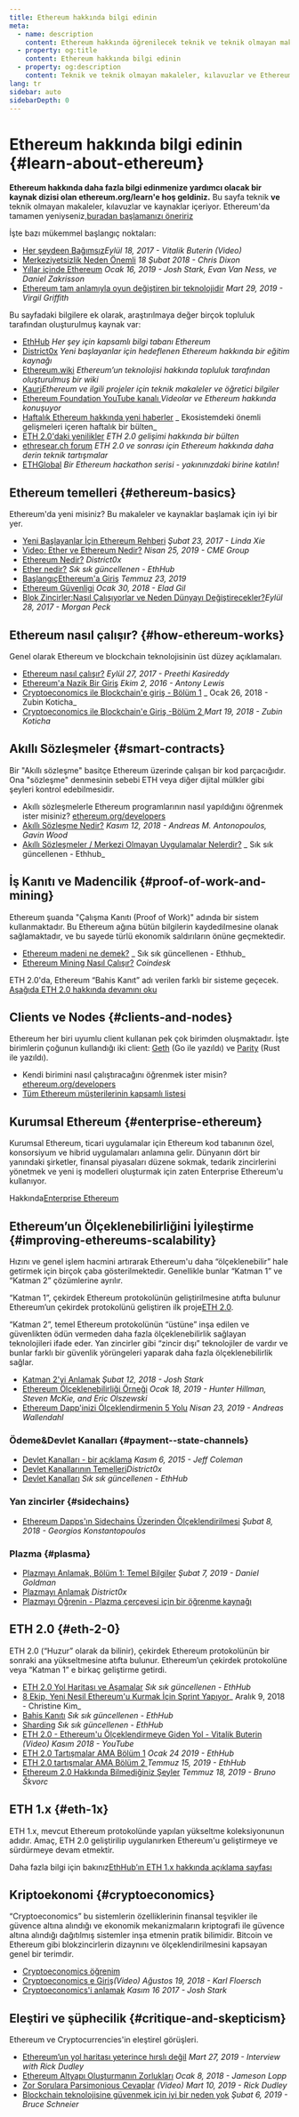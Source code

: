 ```yaml
---
title: Ethereum hakkında bilgi edinin
meta:
  - name: description
    content: Ethereum hakkında öğrenilecek teknik ve teknik olmayan makaleler, kılavuzlar ve kaynaklar.
  - property: og:title
    content: Ethereum hakkında bilgi edinin
  - property: og:description
    content: Teknik ve teknik olmayan makaleler, kılavuzlar ve Ethereum hakkında bilgi edinilebilecek kaynaklar.
lang: tr
sidebar: auto
sidebarDepth: 0
---
```


# Ethereum hakkında bilgi edinin {#learn-about-ethereum}

**Ethereum hakkında daha fazla bilgi edinmenize yardımcı olacak bir kaynak dizisi olan ethereum.org/learn'e hoş geldiniz.** Bu sayfa teknik **ve** teknik olmayan makaleler, kılavuzlar ve kaynaklar içeriyor. Ethereum'da tamamen yeniyseniz,[buradan başlamanızı öneririz](/tr/beginners/)

İşte bazı mükemmel başlangıç ​​noktaları:

- [Her şeydeen Bağımsız](https://www.youtube.com/watch?v=WSN5BaCzsbo&feature=youtu.be)_Eylül 18, 2017 - Vitalik Buterin (Video)_
- [Merkeziyetsizlik Neden Önemli](https://medium.com/s/story/why-decentralization-matters-5e3f79f7638e) _18 Şubat 2018 - Chris Dixon_
- [Yıllar içinde Ethereum](https://medium.com/@jjmstark/the-year-in-ethereum-87a17d6f8276) _Ocak 16, 2019 - Josh Stark, Evan Van Ness, ve Daniel Zakrisson_
- [Ethereum tam anlamıyla oyun değiştiren bir teknolojidir](https://medium.com/@virgilgr/ethereum-is-game-changing-technology-literally-d67e01a01cf8) _Mart 29, 2019 - Virgil Griffith_

Bu sayfadaki bilgilere ek olarak, araştırılmaya değer birçok topluluk tarafından oluşturulmuş kaynak var:

- [EthHub](https://docs.ethhub.io) _Her şey için kapsamlı bilgi tabanı Ethereum_
- [District0x](https://education.district0x.io/general-topics/understanding-ethereum/) _Yeni başlayanlar için hedeflenen Ethereum hakkında bir eğitim kaynağı_
- [Ethereum.wiki](https://ethereum.wiki) _Ethereum’un teknolojisi hakkında topluluk tarafından oluşturulmuş bir wiki_
- [Kauri](https://kauri.io)_Ethereum ve ilgili projeler için teknik makaleler ve öğretici bilgiler_
- [Ethereum Foundation YouTube kanalı ](https://www.youtube.com/channel/UCNOfzGXD_C9YMYmnefmPH0g) _Videolar ve Ethereum hakkında konuşuyor_
- [Haftalık Ethereum hakkında yeni haberler](https://weekinethereumnews.com/) _ Ekosistemdeki önemli gelişmeleri içeren haftalık bir bülten_
- [ETH 2.0'daki yenilikler](https://notes.ethereum.org/c/Sk8Zs--CQ) _ETH 2.0 gelişimi hakkında bir bülten_
- [ethresear.ch forum](https://ethresear.ch/) _ETH 2.0 ve sonrası için Ethereum hakkında daha derin teknik tartışmalar_
- [ETHGlobal](https://ethglobal.co) _Bir Ethereum hackathon serisi - yakınınızdaki birine katılın!_

## Ethereum temelleri {#ethereum-basics}

Ethereum'da yeni misiniz? Bu makaleler ve kaynaklar başlamak için iyi bir yer.

- [Yeni Başlayanlar İçin Ethereum Rehberi](https://blog.coinbase.com/a-beginners-guide-to-ethereum-46dd486ceecf) _Şubat 23, 2017 - Linda Xie_
- [Video: Ether ve Ethereum Nedir?](https://www.youtube.com/watch?v=fjnovGRQrRE) _Nisan 25, 2019 - CME Group_
- [Ethereum Nedir?](https://education.district0x.io/general-topics/understanding-ethereum/what-is-ethereum/) _District0x_
- [Ether nedir?](https://docs.ethhub.io/ethereum-basics/what-is-ether/) _Sık sık güncellenen - EthHub_
- [Başlangıç ​​Ethereum'a Giriş](https://www.mewtopia.com/absolute-beginners-guide/) _Temmuz 23, 2019_
- [Ethereum Güvenligi](http://blog.eladgil.com/2018/01/the-case-for-ethereum.html) _Ocak 30, 2018 - Elad Gil_
- [Blok Zincirler:Nasıl Çalışıyorlar ve Neden Dünyayı Değiştirecekler?](https://spectrum.ieee.org/computing/networks/blockchains-how-they-work-and-why-theyll-change-the-world)_Eylül 28, 2017 - Morgan Peck_

## Ethereum nasıl çalışır? {#how-ethereum-works}

Genel olarak Ethereum ve blockchain teknolojisinin üst düzey açıklamaları.

- [Ethereum nasıl çalışır?](https://medium.com/@preethikasireddy/how-does-ethereum-work-anyway-22d1df506369) _Eylül 27, 2017 - Preethi Kasireddy_
- [Ethereum'a Nazik Bir Giriş](https://bitsonblocks.net/2016/10/02/gentle-introduction-ethereum/) _Ekim 2, 2016 - Antony Lewis_
- [Cryptoeconomics ile Blockchain'e giriş - Bölüm 1](https://medium.com/blockchain-at-berkeley/introduction-to-blockchain-through-cryptoeconomics-part-1-bitcoin-369f245067f9) _ Ocak 26, 2018 - Zubin Koticha_
- [Cryptoeconomics ile Blockchain'e Giriş -Bölüm 2 ](https://medium.com/mechanism-labs/introduction-to-bitcoin-through-cryptoeconomics-part-2-proof-of-work-and-nakamoto-consensus-1252f6a6c012) _Mart 19, 2018 - Zubin Koticha_

## Akıllı Sözleşmeler {#smart-contracts}

Bir "Akıllı sözleşme" basitçe Ethereum üzerinde çalışan bir kod parçacığıdır. Ona "sözleşme" denmesinin sebebi ETH veya diğer dijital mülkler gibi şeyleri kontrol edebilmesidir.

- Akıllı sözleşmelerle Ethereum programlarının nasıl yapıldığını öğrenmek ister misiniz? [ethereum.org/developers](/tr/developers/)
- [Akıllı Sözleşme Nedir?](https://github.com/ethereumbook/ethereumbook/blob/develop/07smart-contracts-solidity.asciidoc#what-is-a-smart-contract) _Kasım 12, 2018 - Andreas M. Antonopoulos, Gavin Wood_
- [Akıllı Sözleşmeler / Merkezi Olmayan Uygulamalar Nelerdir?](https://docs.ethhub.io/ethereum-basics/what-is-ethereum/#what-are-smart-contracts-and-decentralized-applications) _ Sık sık güncellenen - Ethhub_

## İş Kanıtı ve Madencilik {#proof-of-work-and-mining}

Ethereum şuanda "Çalışma Kanıtı (Proof of Work)" adında bir sistem kullanmaktadır. Bu Ethereum ağına bütün bilgilerin kaydedilmesine olanak sağlamaktadır, ve bu sayede türlü ekonomik saldırıların önüne geçmektedir.

- [Ethereum madeni ne demek?](https://docs.ethhub.io/using-ethereum/mining/) _ Sık sık güncellenen - Ethhub_
- [Ethereum Mining Nasıl Çalışır?](https://www.coindesk.com/information/ethereum-mining-works) _Coindesk_

ETH 2.0'da, Ethereum “Bahis Kanıt” adı verilen farklı bir sisteme geçecek. [Aşağıda ETH 2.0 hakkında devamını oku](./#eth-2-0)

## Clients ve Nodes {#clients-and-nodes}

Ethereum her biri uyumlu client kullanan pek çok birimden oluşmaktadır. İşte birimlerin çoğunun kullandığı iki client: [Geth](https://geth.ethereum.org/) (Go ile yazıldı) ve [Parity](https://www.parity.io/ethereum/) (Rust ile yazıldı).

- Kendi birimini nasıl çalıştıracağını öğrenmek ister misin? [ethereum.org/developers](/tr/developers/#clients-running-your-own-node)
- [Tüm Ethereum müşterilerinin kapsamlı listesi ](https://github.com/ConsenSys/ethereum-developer-tools-list#ethereum-clients)

## Kurumsal Ethereum {#enterprise-ethereum}

Kurumsal Ethereum, ticari uygulamalar için Ethereum kod tabanının özel, konsorsiyum ve hibrid uygulamaları anlamına gelir. Dünyanın dört bir yanındaki şirketler, finansal piyasaları düzene sokmak, tedarik zincirlerini yönetmek ve yeni iş modelleri oluşturmak için zaten Enterprise Ethereum'u kullanıyor.

Hakkında[Enterprise Ethereum](/tr/enterprise)

## Ethereum’un Ölçeklenebilirliğini İyileştirme {#improving-ethereums-scalability}

Hızını ve genel işlem hacmini artırarak Ethereum'u daha “ölçeklenebilir” hale getirmek için birçok çaba gösterilmektedir. Genellikle bunlar “Katman 1” ve “Katman 2” çözümlerine ayrılır.

“Katman 1”, çekirdek Ethereum protokolünün geliştirilmesine atıfta bulunur Ethereum’un çekirdek protokolünü geliştiren ilk proje[ETH 2.0](./#eth-2-0).

“Katman 2”, temel Ethereum protokolünün “üstüne” inşa edilen ve güvenlikten ödün vermeden daha fazla ölçeklenebilirlik sağlayan teknolojileri ifade eder. Yan zincirler gibi “zincir dışı” teknolojiler de vardır ve bunlar farklı bir güvenlik yörüngeleri yaparak daha fazla ölçeklenebilirlik sağlar.

- [Katman 2'yi Anlamak](https://medium.com/l4-media/making-sense-of-ethereums-layer-2-scaling-solutions-state-channels-plasma-and-truebit-22cb40dcc2f4) _Şubat 12, 2018 - Josh Stark_
- [Ethereum Ölçeklenebilirliği Örneği](https://medium.com/connext/the-case-for-ethereum-scalability-d2a8035f880f) _Ocak 18, 2019 - Hunter Hillman, Steven McKie, and Eric Olszewski_
- [Ethereum Dapp'inizi Ölçeklendirmenin 5 Yolu](https://kauri.io/article/7ccaaa2fe7f344d5bf53807cb5c01530) _Nisan 23, 2019 - Andreas Wallendahl_

### Ödeme&Devlet Kanalları {#payment--state-channels}

- [Devlet Kanalları - bir açıklama](https://www.jeffcoleman.ca/state-channels/) _Kasım 6, 2015 - Jeff Coleman_
- [Devlet Kanallarının Temelleri](https://education.district0x.io/general-topics/understanding-ethereum/basics-state-channels/)_District0x_
- [Devlet Kanalları](https://docs.ethhub.io/ethereum-roadmap/layer-2-scaling/state-channels/) _Sık sık güncellenen - EthHub_

### Yan zincirler {#sidechains}

- [Ethereum Dapps'ın Sidechains Üzerinden Ölçeklendirilmesi](https://medium.com/loom-network/dappchains-scaling-ethereum-dapps-through-sidechains-f99e51fff447) _Şubat 8, 2018 - Georgios Konstantopoulos_

### Plazma {#plasma}

- [Plazmayı Anlamak, Bölüm 1: Temel Bilgiler](https://www.theblockcrypto.com/2019/02/07/understanding-plasma-part-1-the-basics/) _Şubat 7, 2019 - Daniel Goldman_
- [Plazmayı Anlamak](https://education.district0x.io/general-topics/understanding-ethereum/understanding-plasma/) _District0x_
- [Plazmayı Öğrenin - Plazma çerçevesi için bir öğrenme kaynağı](https://www.learnplasma.org/en/)

## ETH 2.0 {#eth-2-0}

ETH 2.0 (“Huzur” olarak da bilinir), çekirdek Ethereum protokolünün bir sonraki ana yükseltmesine atıfta bulunur. Ethereum’un çekirdek protokolüne veya “Katman 1” e birkaç geliştirme getirdi.

- [ETH 2.0 Yol Haritası ve Aşamalar](https://docs.ethhub.io/ethereum-roadmap/ethereum-2.0/eth-2.0-phases/) _Sık sık güncellenen - EthHub_
- [8 Ekip, Yeni Nesil Ethereum'u Kurmak İçin Sprint Yapıyor](https://www.coindesk.com/next-gen-buidlers-the-8-teams-working-on-ethereum-2-0)_ Aralık 9, 2018 - Christine Kim_
- [Bahis Kanıtı](https://docs.ethhub.io/ethereum-roadmap/ethereum-2.0/proof-of-stake/) _Sık sık güncellenen - EthHub_
- [Sharding](https://docs.ethhub.io/ethereum-roadmap/ethereum-2.0/sharding/) _Sık sık güncellenen - EthHub_
- [ETH 2.0 - Ethereum'u Ölçeklendirmeye Giden Yol - Vitalik Buterin](https://youtu.be/kCVpDrlVesA) _(Video) Kasım 2018 - YouTube_
- [ETH 2.0 Tartışmalar AMA Bölüm 1](https://docs.ethhub.io/other/ethereum-2.0-ama/#part-1) _Ocak 24 2019 - EthHub_
- [ETH 2.0 tartışmalar AMA Bölüm 2 ](https://docs.ethhub.io/other/ethereum-2.0-ama/#part-2) _Temmuz 15, 2019 - EthHub_
- [Ethereum 2.0 Hakkında Bilmediğiniz Şeyler](https://our.status.im/9-things-you-didnt-know-about-ethereum-2-0/) _Temmuz 18, 2019 - Bruno Škvorc_

## ETH 1.x {#eth-1x}

ETH 1.x, mevcut Ethereum protokolünde yapılan yükseltme koleksiyonunun adıdır. Amaç, ETH 2.0 geliştirilip uygulanırken Ethereum'u geliştirmeye ve sürdürmeye devam etmektir.

Daha fazla bilgi için bakınız[EthHub’ın ETH 1.x hakkında açıklama sayfası](https://docs.ethhub.io/ethereum-roadmap/ethereum-1.x/)

## Kriptoekonomi {#cryptoeconomics}

“Cryptoeconomics” bu sistemlerin özelliklerinin finansal teşvikler ile güvence altına alındığı ve ekonomik mekanizmaların kriptografi ile güvence altına alındığı dağıtılmış sistemler inşa etmenin pratik bilimidir. Bitcoin ve Ethereum gibi blokzincirlerin dizaynını ve ölçeklendirilmesini kapsayan genel bir terimdir.

- [Cryptoeconomics öğrenim](https://cryptoeconomics.study/)
- [Cryptoeconomics e Giriş](https://www.youtube.com/watch?v=F0FCI8GxO5I)_(Video) Ağustos 19, 2018 - Karl Floersch_
- [Cryptoeconomics'i anlamak](https://medium.com/l4-media/making-sense-of-cryptoeconomics-5edea77e4e8d) _Kasım 16 2017 - Josh Stark_

## Eleştiri ve şüphecilik {#critique-and-skepticism}

Ethereum ve Cryptocurrencies'in eleştirel görüşleri.

- [Ethereum’un yol haritası yeterince hırslı değil](https://decryptmedia.com/6136/vulcanize-rick-dudley-ethereum-roadmap-makerdao-polkadot) _Mart 27, 2019 - Interview with Rick Dudley_
- [Ethereum Altyapı Oluşturmanın Zorlukları](https://medium.com/@lopp/the-challenges-of-building-ethereum-infrastructure-87e443e47a4b) _Ocak 8, 2018 - Jameson Lopp_
- [Zor Sorulara Parsimonious Cevaplar](https://www.youtube.com/watch?v=GOkSg0BuSdw&feature=youtu.be) _(Video) Mart 10, 2019 - Rick Dudley_
- [Blockchain teknolojisine güvenmek için iyi bir neden yok](https://www.wired.com/story/theres-no-good-reason-to-trust-blockchain-technology/) _Şubat 6, 2019 - Bruce Schneier_
